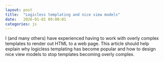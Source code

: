 ```yaml
---
layout: post
title:  "Logicless templating and nice view models"
date:   2026-01-01 09:00:01
categories: js
---
```


I (and many others) have experienced having to work with overly complex templates to render out HTML to a web page. This article should help explain why logicless templating has become popular and how to design nice view models to stop templates becoming overly complex.